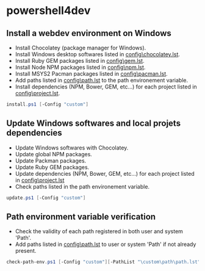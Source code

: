# powershell4dev

## Install a webdev environment on Windows

- Install Chocolatey (package manager for Windows).
- Install Windows desktop softwares listed in [config\\chocolatey.lst](config/chocolatey.lst).
- Install Ruby GEM packages listed in [config\\gem.lst](config/gem.lst).
- Install Node NPM packages listed in [config\\npm.lst](config/npm.lst).
- Install MSYS2 Pacman packages listed in [config\\pacman.lst](config/pacman.lst).
- Add paths listed in [config\\path.lst](config/path.lst) to the path environement variable.
- Install dependencies (NPM, Bower, GEM, etc...) for each project listed in [config\\project.lst](config/project.lst).

```powershell
install.ps1 [-Config "custom"]
```


## Update Windows softwares and local projets dependencies

- Update Windows softwares with Chocolatey.
- Update global NPM packages.
- Update Packman packages.
- Update Ruby GEM packages.
- Update dependencies (NPM, Bower, GEM, etc...) for each project listed in [config\\project.lst](config/project.lst)
- Check paths listed in the path environement variable.

```powershell
update.ps1 [-Config "custom"]
```


## Path environment variable verification

- Check the validity of each path registered in both user and system 'Path'.
- Add paths listed in [config\\path.lst](config/path.lst) to user or system 'Path' if not already present.


```powershell
check-path-env.ps1 [-Config "custom"][-PathList "\custom\path\path.lst"]
```
